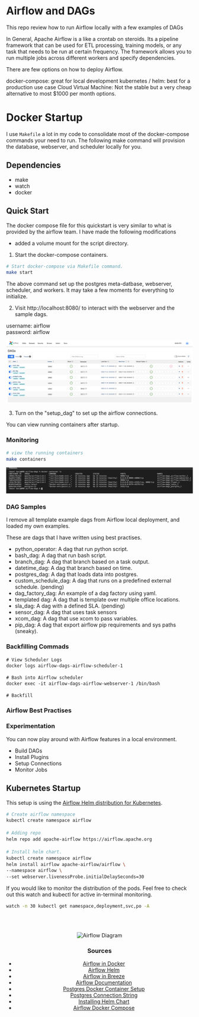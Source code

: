 # Airflow and DAGs

This repo review how to run Airflow locally with a few examples of DAGs 

In General, Apache Airflow is a like a crontab on steroids. Its a pipeline framework that can be used for ETL processing, training models, or any task that needs to be run at certain frequency. The framework allows you to run multiple jobs across different workers and specify dependencies. 

There are few options on how to deploy Airflow.

docker-compose: great for local development
kubernetes / helm: best for a production use case
Cloud Virtual Machine: Not the stable but a very cheap alternative to most $1000 per month options.

# Docker Startup

I use `Makefile` a lot in my code to consolidate most of the docker-compose commands your need to run.  The following make command will provision the database, webserver, and scheduler locally for you. 


## Dependencies

- make
- watch
- docker

## Quick Start

The docker compose file for this quickstart is very similar to what is provided by the airflow team. I have made the following modifications

- added a volume mount for the script directory.

1. Start the docker-compose containers.

```bash
# Start docker-compose via Makefile command.
make start
```

The above command set up the postgres meta-datbase, webserver, scheduler, and workers. It may take a few moments for everything to initialize.

2. Visit http://localhost:8080/ to interact with the webserver and the sample dags.

username: airflow  
password: airflow

![WebServer](/images/webserver.png)

3. Turn on the "setup_dag" to set up the airflow connections.

You can view running containers after startup.


### Monitoring 

```bash
# view the running containers
make containers
```

![Containers](/images/running_containers.png)


### DAG Samples

I remove all template example dags from Airflow local deployment, and loaded my own examples. 

These are dags that I have written using best practises.

- python_operator: A dag that run python script.
- bash_dag: A dag that run bash script.
- branch_dag: A dag that branch based on a task output.
- datetime_dag: A dag that branch based on time.
- postgres_dag: A dag that loads data into postgres.
- custom_schedule_dag: A dag that runs on a predefined external schedule. (pending)
- dag_factory_dag: An example of a dag factory using yaml.
- templated dag: A dag that is template over multiple office locations.
- sla_dag: A dag with a defined SLA. (pending)
- sensor_dag: A dag that uses task sensors
- xcom_dag: A dag that use xcom to pass variables.
- pip_dag: A dag that export airflow pip requirements and sys paths (sneaky).


### Backfilling Commads

```
# View Scheduler Logs
docker logs airflow-dags-airflow-scheduler-1

# Bash into Airflow scheduler
docker exec -it airflow-dags-airflow-webserver-1 /bin/bash

# Backfill 

```


### Airflow Best Practises

### Experimentation

You can now play around with Airflow features in a local environment.

- Build DAGs
- Install Plugins
- Setup Connections
- Monitor Jobs

## Kubernetes Startup

This setup is using the [Airflow Helm distribution for Kubernetes](https://airflow.apache.org/docs/helm-chart/stable/index.html).

```bash
# Create airflow namespace
kubectl create namespace airflow

# Adding repo
helm repo add apache-airflow https://airflow.apache.org

# Install helm chart.
kubectl create namespace airflow
helm install airflow apache-airflow/airflow \
--namespace airflow \
--set webserver.livenessProbe.initialDelaySeconds=30
```

If you would like to monitor the distribution of the pods. Feel free to check out this watch and kubectl for active in-terminal monitoring.

```bash
watch -n 30 kubectl get namespace,deployment,svc,po -A
```

<br></br><center>
![Airflow Diagram](https://www.xenonstack.com/images/insights/xenonstack-what-is-apache-airflow.png)

### Sources

- [Airflow in Docker](https://airflow.apache.org/docs/apache-airflow/stable/start/docker.html)
- [Airflow Helm](https://github.com/apache/airflow/tree/master/chart)
- [Airflow in Breeze](https://github.com/apache/airflow/blob/master/BREEZE.rst)
- [Airflow Documentation](https://airflow.apache.org/)
- [Postgres Docker Container Setup](https://www.saltycrane.com/blog/2019/01/how-run-postgresql-docker-mac-local-development///)
- [Postgres Connection String](https://airflow.apache.org/howto/connection/postgres.html)
- [Installing Helm Chart](http://apache-airflow-docs.s3-website.eu-central-1.amazonaws.com/docs/helm-chart/latest/index.html)
- [Airflow Docker Compose](https://airflow.apache.org/docs/apache-airflow/2.4.3/docker-compose.yaml)